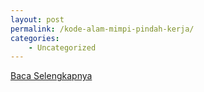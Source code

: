 ```yaml
---
layout: post
permalink: /kode-alam-mimpi-pindah-kerja/
categories:
    - Uncategorized
---
```


[Baca Selengkapnya](/08)